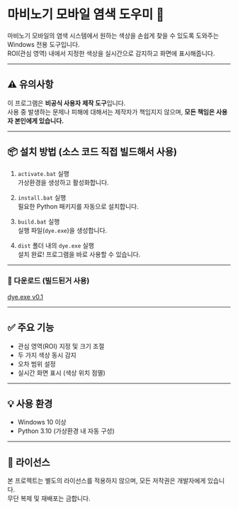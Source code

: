 # 마비노기 모바일 염색 도우미 🎨

마비노기 모바일의 염색 시스템에서 원하는 색상을 손쉽게 찾을 수 있도록 도와주는 Windows 전용 도구입니다.  
ROI(관심 영역) 내에서 지정한 색상을 실시간으로 감지하고 화면에 표시해줍니다.

---

## ⚠️ 유의사항

이 프로그램은 **비공식 사용자 제작 도구**입니다.  
사용 중 발생하는 문제나 피해에 대해서는 제작자가 책임지지 않으며, **모든 책임은 사용자 본인에게 있습니다.**

---

## 📦 설치 방법 (소스 코드 직접 빌드해서 사용)

1. `activate.bat` 실행  
   가상환경을 생성하고 활성화합니다.

2. `install.bat` 실행  
   필요한 Python 패키지를 자동으로 설치합니다.

3. `build.bat` 실행  
   실행 파일(`dye.exe`)을 생성합니다.

4. `dist` 폴더 내의 `dye.exe` 실행  
   설치 완료! 프로그램을 바로 사용할 수 있습니다.

---

### 🔽 다운로드 (빌드된거 사용)
[dye.exe v0.1](https://github.com/LolotiEE/mmdye/releases/tag/v0.1)

---

## ✅ 주요 기능

- 관심 영역(ROI) 지정 및 크기 조절
- 두 가지 색상 동시 감지
- 오차 범위 설정
- 실시간 화면 표시 (색상 위치 점멸)

---

## 💡 사용 환경

- Windows 10 이상
- Python 3.10 (가상환경 내 자동 구성)

---

## 📝 라이선스

본 프로젝트는 별도의 라이선스를 적용하지 않으며, 모든 저작권은 개발자에게 있습니다.  
무단 복제 및 재배포는 금합니다.
